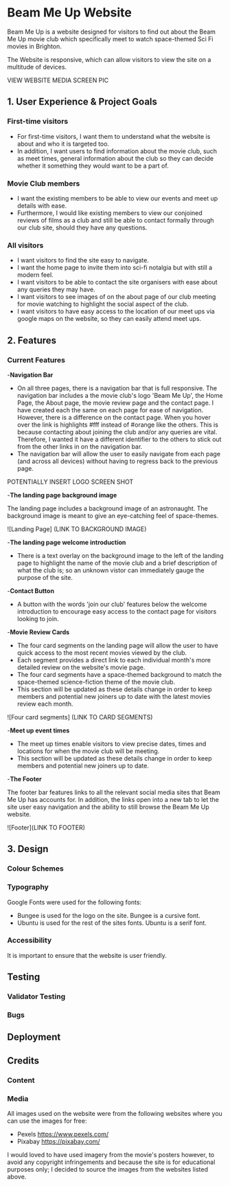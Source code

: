 # Beam Me Up Website 

Beam Me Up is a website designed for visitors to find out about the Beam Me Up movie club which specifically meet to watch space-themed Sci Fi movies in Brighton. 

The Website is responsive, which can allow visitors to view the site on a multitude of devices. 

VIEW WEBSITE MEDIA SCREEN PIC

## 1. User Experience & Project Goals 

### First-time visitors

- For first-time visitors, I want them to understand what the website is about and who it is targeted too. 
- In addition, I want users to find information about the movie club, such as meet times, general information about the club so they can decide whether it something they would want to be a part of. 

### Movie Club members 

- I want the existing members to be able to view our events and meet up details with ease. 
- Furthermore, I would like existing members to view our conjoined reviews of films as a club and still be able to contact formally through our club site, should they have any questions. 

### All visitors

- I want visitors to find the site easy to navigate. 
- I want the home page to invite them into sci-fi notalgia but with still a modern feel. 
- I want visitors to be able to contact the site organisers with ease about any queries they may have. 
- I want visitors to see images of on the about page of our club meeting for movie watching to highlight the social aspect of the club. 
- I want visitors to have easy access to the location of our meet ups via google maps on the website, so they can easily attend meet ups. 

## 2. Features 

### Current Features

-__Navigation Bar__

- On all three pages, there is a navigation bar that is full responsive. The navigation bar includes a the movie club's logo 'Beam Me Up', the Home Page, the About page, the movie review page and the contact page. I have created each the same on each page for ease of navigation. However, there is a difference on the contact page. When you hover over the link is highlights #fff instead of #orange like the others. This is because contacting about joining the club and/or any queries are vital. Therefore, I wanted it have a different identifier to the others to stick out from the other links in on the navigation bar. 
- The navigation bar will allow the user to easily navigate from each page (and across all devices) without having to regress back to the previous page. 

POTENTIALLY INSERT LOGO SCREEN SHOT

-__The landing page background image__

The landing page includes a background image of an astronaught. The background image is meant to give an eye-catching feel of space-themes.  

![Landing Page] (LINK TO BACKGROUND IMAGE)

-__The landing page welcome introduction__

- There is a text overlay on the background image to the left of the landing page to highlight the name of the movie club and a brief description of what the club is; so an unknown vistor can immediately gauge the purpose of the site.

-__Contact Button__

- A button with the words 'join our club' features below the welcome introduction to encourage easy access to the contact page for visitors looking to join. 

-__Movie Review Cards__

- The four card segments on the landing page will allow the user to have quick access to the most recent movies viewed by the club. 
- Each segment provides a direct link to each individual month's more detailed review on the website's movie page.
- The four card segments have a space-themed background to match the space-themed science-fiction theme of the movie club.
- This section will be updated as these details change in order to keep members and potential new joiners up to date with the latest movies review each month.

![Four card segments] (LINK TO CARD SEGMENTS)

-__Meet up event times__

- The meet up times enable visitors to view precise dates, times and locations for when the movie club will be meeting. 
- This section will be updated as these details change in order to keep members and potential new joiners up to date.

-__The Footer__

The footer bar features links to all the relevant social media sites that Beam Me Up has accounts for. In addition, the links open into a new tab to let the site user easy navigation and the ability to still browse the Beam Me Up website. 

![Footer](LINK TO FOOTER)

## 3. Design

### Colour Schemes 

### Typography 

Google Fonts were used for the following fonts: 

- Bungee is used for the logo on the site. Bungee is a cursive font.
- Ubuntu is used for the rest of the sites fonts. Ubuntu is a serif font.

### Accessibility 

It is important to ensure that the website is user friendly.

## Testing

### Validator Testing

### Bugs 

## Deployment

## Credits

### Content

### Media

All images used on the website were from the following websites where you can use the images for free: 

- Pexels https://www.pexels.com/
- Pixabay https://pixabay.com/

I would loved to have used imagery from the movie's posters however, to avoid any copyright infringements and because the site is for educational purposes only; I decided to source the images from the websites listed above. 